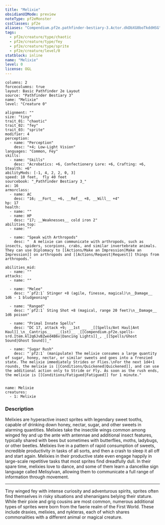 ```yaml
---
title: "Melixie"
obsidianUIMode: preview
noteType: pf2eMonster
cssClasses: pf2e
aliases: "Compendium.pf2e.pathfinder-bestiary-3.Actor.dkDbXG0boTkddHSG" 
tags:
  - pf2e/creature/type/chaotic
  - pf2e/creature/type/fey
  - pf2e/creature/type/sprite
  - pf2e/creature/level/0
statblock: inline
name: "Melixie"
level: 0
license: OGL
---
```


```statblock
columns: 2
forcecolumns: true
layout: Basic Pathfinder 2e Layout
source: "Pathfinder Bestiary 3"
name: "Melixie"
level: "Creature 0"

alignment: ""
size: "tiny"
trait_01: "chaotic"
trait_02: "fey"
trait_03: "sprite"
modifier: 4
perception:
  - name: "Perception"
    desc: "+4; Low-Light Vision"
languages: "Common, Fey"
skills:
  - name: "Skills"
    desc: "Acrobatics: +6, Confectionery Lore: +6, Crafting: +6, Stealth: +6"
abilityMods: [-1, 4, 2, 2, 0, 3]
speed: 10 feet,  fly 40 feet
sourcebook: "_Pathfinder Bestiary 3_"
ac: 16
armorclass:
  - name: AC
    desc: "16; __Fort__ +6, __Ref__ +8, __Will__ +4"
hp: 17
health:
  - name: ""
  - name: HP
    desc: "17; __Weaknesses__ cold iron 2"
abilities_top:
  - name: ""

  - name: "Speak with Arthropods"
    desc: "  A melixie can communicate with arthropods, such as insects, spiders, scorpions, crabs, and similar invertebrate animals. They can use Diplomacy to [[Actions/Make an Impression|Make an Impression]] on arthropods and [[Actions/Request|Request]] things from arthropods."

abilities_mid:
  - name: ""
attacks:
  - name: ""

  - name: "Melee"
    desc: "`pf2:1` Stinger +8 (agile, finesse, magical)\n__Damage__  1d6 - 1 bludgeoning"

  - name: "Ranged"
    desc: "`pf2:1` Sting Shot +8 (magical, range 20 feet)\n__Damage__  1d6 poison"

  - name: "Primal Innate Spells"
    desc: "DC 17, attack +9; __1st __  _[[Spells/Ant Haul|Ant Haul]]_\n__Cantrips__  __(1st)__ _[[Compendium.pf2e.spells-srd.Item.kl2q6JvBZwed4B6v|Dancing Lights]]_, _[[Spells/Ghost Sound|Ghost Sound]]_"

  - name: "Sugar Rush"
    desc: "`pf2:1` (manipulate) The melixie consumes a large quantity of sugar, honey, nectar, or similar sweets and goes into a frenzied state. The melixie immediately Strides or Flies.\nFor the next 1d4+1 rounds, the melixie is [[Conditions/Quickened|Quickened]], and can use the additional action only to Stride or Fly. As soon as the rush ends, the melixie is [[Conditions/Fatigued|Fatigued]] for 1 minute."
 
```

```encounter-table
name: Melixie
creatures:
  - 1: Melixie
```


### Description
Melixies are hyperactive insect sprites with legendary sweet tooths, capable of drinking down honey, nectar, sugar, and other sweets in alarming quantities. Melixies take the insectile wings common among winged fey and up the ante with antennae and additional insect features, typically shared with bees but sometimes with butterflies, moths, ladybugs, or other beetles. Melixies live in a pattern of rapid consumption of sweets, incredible productivity in tasks of all sorts, and then a crash to sleep it all off and start again. Melixies in their productive state even engage happily in large-scale repetitive tasks that most sprites find dreadfully dull. In their spare time, melixies love to dance, and some of them learn a dancelike sign language called Melisylvan, allowing them to communicate a full range of information through movement.

* * *

Tiny winged fey with intense curiosity and adventurous spirits, sprites often find themselves in risky situations and shenanigans belying their stature. While their pixie and grig cousins are most common, numerous additional types of sprites were born from the faerie realm of the First World. These include draxies, melixies, and nykteras, each of which shares commonalities with a different animal or magical creature.
